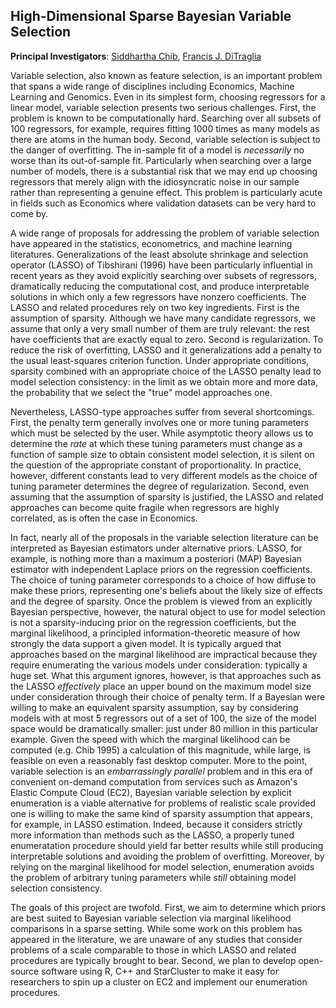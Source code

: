 High-Dimensional Sparse Bayesian Variable Selection
---------------------------------------------------
**Principal Investigators**: [Siddhartha Chib](http://apps.olin.wustl.edu/faculty/chib/), [Francis J. DiTraglia](http://www.ditraglia.com)

Variable selection, also known as feature selection, is an important problem that spans a wide range of disciplines including Economics, Machine Learning and Genomics.
Even in its simplest form, choosing regressors for a linear model, variable selection presents two serious challenges.
First, the problem is known to be computationally hard.
Searching over all subsets of 100 regressors, for example, requires fitting 1000 times as many models as there are atoms in the human body.
Second, variable selection is subject to the danger of overfitting.
The in-sample fit of a model is *necessarily* no worse than its out-of-sample fit.
Particularly when searching over a large number of models, there is a substantial risk that we may end up choosing regressors that merely align with the idiosyncratic noise in our sample rather than representing a genuine effect.
This problem is particularly acute in fields such as Economics where validation datasets can be very hard to come by.

A wide range of proposals for addressing the problem of variable selection have appeared in the statistics, econometrics, and machine learning literatures.
Generalizations of the least absolute shrinkage and selection operator (LASSO) of Tibshirani (1996) have been particularly influential in recent years as they avoid explicitly searching over subsets of regressors, dramatically reducing the computational cost, and produce interpretable solutions in which only a few regressors have nonzero coefficients.
The LASSO and related procedures rely on two key ingredients.
First is the assumption of sparsity.
Although we have many candidate regressors, we assume that only a very small number of them are truly relevant: the rest have coefficients that are exactly equal to zero.
Second is regularization.
To reduce the risk of overfitting, LASSO and it generalizations add a penalty to the usual least-squares criterion function.
Under appropriate conditions, sparsity combined with an appropriate choice of the LASSO penalty lead to model selection consistency: in the limit as we obtain more and more data, the probability that we select the "true" model approaches one.

Nevertheless, LASSO-type approaches suffer from several shortcomings.
First, the penalty term generally involves one or more tuning parameters which must be selected by the user.
While asymptotic theory allows us to determine the *rate* at which these tuning parameters must change as a function of sample size to obtain consistent model selection, it is silent on the question of the appropriate constant of proportionality.
In practice, however, different constants lead to very different models as the choice of tuning parameter determines the degree of regularization. 
Second, even assuming that the assumption of sparsity is justified, the LASSO and related approaches can become quite fragile when regressors are highly correlated, as is often the case in Economics.

In fact, nearly all of the proposals in the variable selection literature can be interpreted as Bayesian estimators under alternative priors.
LASSO, for example, is nothing more than a maximum a posteriori (MAP) Bayesian estimator with independent Laplace priors on the regression coefficients.
The choice of tuning parameter corresponds to a choice of how diffuse to make these priors, representing one's beliefs about the likely size of effects and the degree of sparsity.
Once the problem is viewed from an explicitly Bayesian perspective, however, the natural object to use for model selection is not a sparsity-inducing prior on the regression coefficients, but the marginal likelihood, a principled information-theoretic measure of how strongly the data support a given model.
It is typically argued that approaches based on the marginal likelihood are impractical because they require enumerating the various models under consideration: typically a huge set.
What this argument ignores, however, is that approaches such as the LASSO *effectively* place an upper bound on the maximum model size under consideration through their choice of penalty term.
If a Bayesian were willing to make an equivalent sparsity assumption, say by considering models with at most 5 regressors out of a set of 100, the size of the model space would be dramatically smaller: just under 80 million in this particular example.
Given the speed with which the marginal likelihood can be computed (e.g. Chib 1995) a calculation of this magnitude, while large, is feasible on even a reasonably fast desktop computer.
More to the point, variable selection is an *embarrassingly parallel* problem and in this era of convenient on-demand computation from services such as Amazon's Elastic Compute Cloud (EC2), Bayesian variable selection by explicit enumeration is a viable alternative for problems of realistic scale provided one is willing to make the same kind of sparsity assumption that appears, for example, in LASSO estimation.
Indeed, because it considers strictly more information than methods such as the LASSO, a properly tuned enumeratation procedure should yield far better results while still producing interpretable solutions and avoiding the problem of overfitting.
Moreover, by relying on the marginal likelihood for model selection, enumeration avoids the problem of arbitrary tuning parameters while *still* obtaining model selection consistency.

The goals of this project are twofold.
First, we aim to determine which priors are best suited to Bayesian variable selection via marginal likelihood comparisons in a sparse setting.
While some work on this problem has appeared in the literature, we are unaware of any studies that consider problems of a scale comparable to those in which LASSO and related procedures are typically brought to bear.
Second, we plan to develop open-source software using R, C++ and StarCluster to make it easy for researchers to spin up a cluster on EC2 and implement our enumeration procedures.
